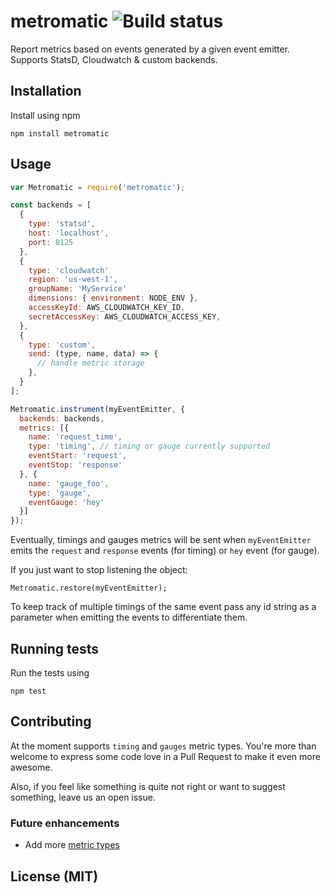# metromatic ![Build status](https://travis-ci.org/alltherooms/metromatic.svg?branch=master)

Report metrics based on events generated by a given event emitter. Supports StatsD, Cloudwatch & custom backends.

## Installation

Install using npm

```
npm install metromatic
```

## Usage

```js
var Metromatic = require('metromatic');

const backends = [
  {
    type: 'statsd',
    host: 'localhost',
    port: 8125
  },
  {
    type: 'cloudwatch'
    region: 'us-west-1',
    groupName: 'MyService'
    dimensions: { environment: NODE_ENV },
    accessKeyId: AWS_CLOUDWATCH_KEY_ID,
    secretAccessKey: AWS_CLOUDWATCH_ACCESS_KEY,
  },
  {
    type: 'custom',
    send: (type, name, data) => {
      // handle metric storage
    },
  }
];

Metromatic.instrument(myEventEmitter, {
  backends: backends,
  metrics: [{
    name: 'request_time',
    type: 'timing', // timing or gauge currently supported
    eventStart: 'request',
    eventStop: 'response'
  }, {
    name: 'gauge_foo',
    type: 'gauge',
    eventGauge: 'hey'
  }]
});
```

Eventually, timings and gauges metrics will be sent when `myEventEmitter` emits the `request` and `response` events (for timing) or `hey` event (for gauge).

If you just want to stop listening the object:

```
Metromatic.restore(myEventEmitter);
```

To keep track of multiple timings of the same event pass any id string as a parameter when emitting the events to differentiate them.

## Running tests

Run the tests using

```
npm test
```

## Contributing

At the moment supports `timing` and `gauges` metric types. You're more than welcome to express some code love in a Pull Request to make it even more awesome.

Also, if you feel like something is quite not right or want to suggest something, leave us an open issue.

### Future enhancements

* Add more [metric types](https://github.com/etsy/statsd/blob/master/docs/metric_types.md)

## License (MIT)
